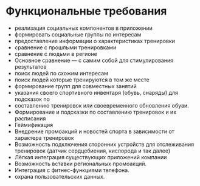 # Функциональные требования
 
* реализация социальных компонентов в приложении
* формировать социальные группы по интересам
* предоставление информации о характеристиках тренировки
* сравнение с прошлыми тренировками
* сравнение с людьми в регионе
* Основное сравнение — с самим собой для стимулирования результатов
* поиск людей по схожим интересам
* поиск людей которые тренируются в том же месте
* формирование групп для совместных занятий
* указания своего спортивного инвентаря (обувь, снаряды) для подсказок по 
* составлению тренировок или своевременного обновления обуви.
* Формирование и подсказки по составлению тренировок и их расписания
* Геймификация
* Внедрение промоакций и новостей спорта в зависимости от характера тренировок
* Возможность подключения сторонних устройств для отслеживания тренировок (датчик сердцебиения, кислорода и так далее)
* Лёгкая интеграция существующих приложений компании
* Возможность вставки региональных промоакций.
* Интеграция с фитнес-функциями телефона.
* охрана пользовательских данных. 